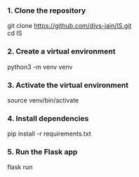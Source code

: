 ### 1. Clone the repository
git clone https://github.com/divs-jain/IS.git<br>
cd IS

### 2. Create a virtual environment
python3 -m venv venv

### 3. Activate the virtual environment
source venv/bin/activate

### 4. Install dependencies
pip install -r requirements.txt

### 5. Run the Flask app
flask run
